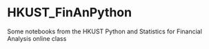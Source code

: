 # HKUST_FinAnPython
Some notebooks from the HKUST Python and Statistics for Financial Analysis online class
